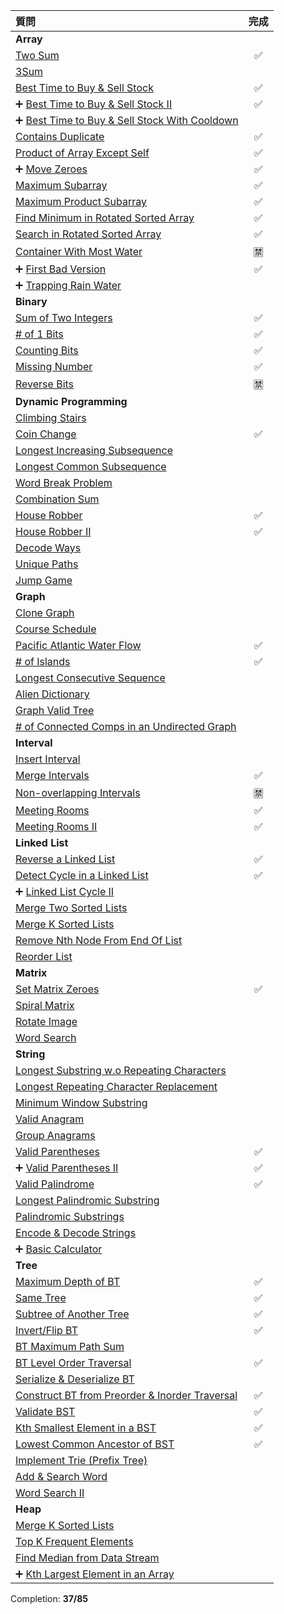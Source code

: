 |質問|完成|
|:--|:--:|
|**Array**|
|[Two Sum](https://leetcode.com/problems/two-sum/)|✅|
|[3Sum](https://leetcode.com/problems/3sum/)||
|[Best Time to Buy & Sell Stock](https://leetcode.com/problems/best-time-to-buy-and-sell-stock/)|✅|
|➕ [Best Time to Buy & Sell Stock II](https://leetcode.com/problems/best-time-to-buy-and-sell-stock-ii/)|✅|
|➕ [Best Time to Buy & Sell Stock With Cooldown](https://leetcode.com/problems/best-time-to-buy-and-sell-stock-with-cooldown/)||
|[Contains Duplicate](https://leetcode.com/problems/contains-duplicate/)|✅|
|[Product of Array Except Self](https://leetcode.com/problems/product-of-array-except-self/)|✅|
|➕ [Move Zeroes](https://leetcode.com/problems/move-zeroes/)|✅|
|[Maximum Subarray](https://leetcode.com/problems/maximum-subarray/)|✅|
|[Maximum Product Subarray](https://leetcode.com/problems/maximum-product-subarray/)|✅|
|[Find Minimum in Rotated Sorted Array](https://leetcode.com/problems/find-minimum-in-rotated-sorted-array/)|✅|
|[Search in Rotated Sorted Array](https://leetcode.com/problems/search-in-rotated-sorted-array/)|✅|
|[Container With Most Water](https://leetcode.com/problems/container-with-most-water/)|🈲|
|➕ [First Bad Version](https://leetcode.com/problems/first-bad-version)|✅|
|➕ [Trapping Rain Water](https://leetcode.com/problems/trapping-rain-water/)||
|**Binary**|
|[Sum of Two Integers](https://leetcode.com/problems/sum-of-two-integers/)|✅|
|[# of 1 Bits](https://leetcode.com/problems/number-of-1-bits/)|✅|
|[Counting Bits](https://leetcode.com/problems/counting-bits/)|✅|
|[Missing Number](https://leetcode.com/problems/missing-number/)|✅|
|[Reverse Bits](https://leetcode.com/problems/reverse-bits/)|🈲|
|**Dynamic Programming**|
|[Climbing Stairs](https://leetcode.com/problems/climbing-stairs/)||
|[Coin Change](https://leetcode.com/problems/coin-change/)|✅|
|[Longest Increasing Subsequence](https://leetcode.com/problems/longest-increasing-subsequence/)||
|[Longest Common Subsequence](https://leetcode.com/problems/longest-common-subsequence/)||
|[Word Break Problem](https://leetcode.com/problems/word-break/)||
|[Combination Sum](https://leetcode.com/problems/combination-sum-iv/)||
|[House Robber](https://leetcode.com/problems/house-robber/)|✅|
|[House Robber II](https://leetcode.com/problems/house-robber-ii/)|✅|
|[Decode Ways](https://leetcode.com/problems/decode-ways/)||
|[Unique Paths](https://leetcode.com/problems/unique-paths/)||
|[Jump Game](https://leetcode.com/problems/jump-game/)||
|**Graph**|
|[Clone Graph](https://leetcode.com/problems/clone-graph/)||
|[Course Schedule](https://leetcode.com/problems/course-schedule/)||
|[Pacific Atlantic Water Flow](https://leetcode.com/problems/pacific-atlantic-water-flow/)|✅|
|[# of Islands](https://leetcode.com/problems/number-of-islands/)|✅|
|[Longest Consecutive Sequence](https://leetcode.com/problems/longest-consecutive-sequence/)||
|[Alien Dictionary](https://leetcode.com/problems/alien-dictionary/)||
|[Graph Valid Tree](https://leetcode.com/problems/graph-valid-tree/)||
|[# of Connected Comps in an Undirected Graph](https://leetcode.com/problems/number-of-connected-components-in-an-undirected-graph/)||
|**Interval**|
|[Insert Interval](https://leetcode.com/problems/insert-interval/)||
|[Merge Intervals](https://leetcode.com/problems/merge-intervals/)|✅|
|[Non-overlapping Intervals](https://leetcode.com/problems/non-overlapping-intervals/)|🈲|
|[Meeting Rooms](https://leetcode.com/problems/meeting-rooms/)|✅|
|[Meeting Rooms II](https://leetcode.com/problems/meeting-rooms-ii/)|✅|
|**Linked List**|
|[Reverse a Linked List](https://leetcode.com/problems/reverse-linked-list/)|✅|
|[Detect Cycle in a Linked List](https://leetcode.com/problems/linked-list-cycle/)|✅|
|➕ [Linked List Cycle II](https://leetcode.com/problems/linked-list-cycle-ii/)||
|[Merge Two Sorted Lists](https://leetcode.com/problems/merge-two-sorted-lists/)||
|[Merge K Sorted Lists](https://leetcode.com/problems/merge-k-sorted-lists/)||
|[Remove Nth Node From End Of List](https://leetcode.com/problems/remove-nth-node-from-end-of-list/)||
|[Reorder List](https://leetcode.com/problems/reorder-list/)||
|**Matrix**|
|[Set Matrix Zeroes](https://leetcode.com/problems/set-matrix-zeroes/)|✅|
|[Spiral Matrix](https://leetcode.com/problems/spiral-matrix/)||
|[Rotate Image](https://leetcode.com/problems/rotate-image/)||
|[Word Search](https://leetcode.com/problems/word-search/)||
|**String**|
|[Longest Substring w.o Repeating Characters](https://leetcode.com/problems/longest-substring-without-repeating-characters/)||
|[Longest Repeating Character Replacement](https://leetcode.com/problems/longest-repeating-character-replacement/)||
|[Minimum Window Substring](https://leetcode.com/problems/minimum-window-substring/)||
|[Valid Anagram](https://leetcode.com/problems/valid-anagram/)||
|[Group Anagrams](https://leetcode.com/problems/group-anagrams/)||
|[Valid Parentheses](https://leetcode.com/problems/valid-parentheses/)|✅|
|➕ [Valid Parentheses II](https://leetcode.com/problems/valid-parentheses-ii/)|✅|
|[Valid Palindrome](https://leetcode.com/problems/valid-palindrome/)|✅|
|[Longest Palindromic Substring](https://leetcode.com/problems/longest-palindromic-substring/)||
|[Palindromic Substrings](https://leetcode.com/problems/palindromic-substrings/)||
|[Encode & Decode Strings](https://leetcode.com/problems/encode-and-decode-strings/)||
|➕ [Basic Calculator](https://leetcode.com/problems/basic-calculator/)||
|**Tree**|
|[Maximum Depth of BT](https://leetcode.com/problems/maximum-depth-of-binary-tree/)|✅|
|[Same Tree](https://leetcode.com/problems/same-tree/)|✅|
|[Subtree of Another Tree](https://leetcode.com/problems/subtree-of-another-tree/)|✅|
|[Invert/Flip BT](https://leetcode.com/problems/invert-binary-tree/)|✅|
|[BT Maximum Path Sum](https://leetcode.com/problems/binary-tree-maximum-path-sum/)||
|[BT Level Order Traversal](https://leetcode.com/problems/binary-tree-level-order-traversal/)|✅|
|[Serialize & Deserialize BT](https://leetcode.com/problems/serialize-and-deserialize-binary-tree/)||
|[Construct BT from Preorder & Inorder Traversal](https://leetcode.com/problems/construct-binary-tree-from-preorder-and-inorder-traversal/)|✅|
|[Validate BST](https://leetcode.com/problems/validate-binary-search-tree/)|✅|
|[Kth Smallest Element in a BST](https://leetcode.com/problems/kth-smallest-element-in-a-bst/)|✅|
|[Lowest Common Ancestor of BST](https://leetcode.com/problems/lowest-common-ancestor-of-a-binary-search-tree/)|✅|
|[Implement Trie (Prefix Tree)](https://leetcode.com/problems/implement-trie-prefix-tree/)||
|[Add & Search Word](https://leetcode.com/problems/add-and-search-word-data-structure-design/)||
|[Word Search II](https://leetcode.com/problems/word-search-ii/)||
|**Heap**|
|[Merge K Sorted Lists](https://leetcode.com/problems/merge-k-sorted-lists/)||
|[Top K Frequent Elements](https://leetcode.com/problems/top-k-frequent-elements/)||
|[Find Median from Data Stream](https://leetcode.com/problems/find-median-from-data-stream/)||
|➕ [Kth Largest Element in an Array](https://leetcode.com/problems/kth-largest-element-in-an-array/)||

Completion: **37/85**
